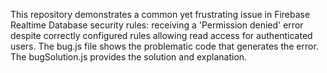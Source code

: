 This repository demonstrates a common yet frustrating issue in Firebase Realtime Database security rules: receiving a 'Permission denied' error despite correctly configured rules allowing read access for authenticated users. The bug.js file shows the problematic code that generates the error. The bugSolution.js provides the solution and explanation.